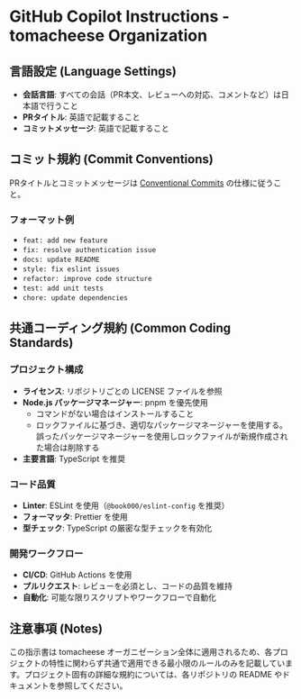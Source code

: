 # GitHub Copilot Instructions - tomacheese Organization

## 言語設定 (Language Settings)

- **会話言語**: すべての会話（PR本文、レビューへの対応、コメントなど）は日本語で行うこと
- **PRタイトル**: 英語で記載すること
- **コミットメッセージ**: 英語で記載すること

## コミット規約 (Commit Conventions)

PRタイトルとコミットメッセージは [Conventional Commits](https://www.conventionalcommits.org/) の仕様に従うこと。

### フォーマット例

- `feat: add new feature`
- `fix: resolve authentication issue`
- `docs: update README`
- `style: fix eslint issues`
- `refactor: improve code structure`
- `test: add unit tests`
- `chore: update dependencies`

## 共通コーディング規約 (Common Coding Standards)

### プロジェクト構成

- **ライセンス**: リポジトリごとの LICENSE ファイルを参照
- **Node.js パッケージマネージャー**: pnpm を優先使用
  - コマンドがない場合はインストールすること
  - ロックファイルに基づき、適切なパッケージマネージャーを使用する。誤ったパッケージマネージャーを使用しロックファイルが新規作成された場合は削除する
- **主要言語**: TypeScript を推奨

### コード品質

- **Linter**: ESLint を使用（`@book000/eslint-config` を推奨）
- **フォーマッタ**: Prettier を使用
- **型チェック**: TypeScript の厳密な型チェックを有効化

### 開発ワークフロー

- **CI/CD**: GitHub Actions を使用
- **プルリクエスト**: レビューを必須とし、コードの品質を維持
- **自動化**: 可能な限りスクリプトやワークフローで自動化

## 注意事項 (Notes)

この指示書は tomacheese オーガニゼーション全体に適用されるため、各プロジェクトの特性に関わらず共通で適用できる最小限のルールのみを記載しています。プロジェクト固有の詳細な規約については、各リポジトリの README やドキュメントを参照してください。